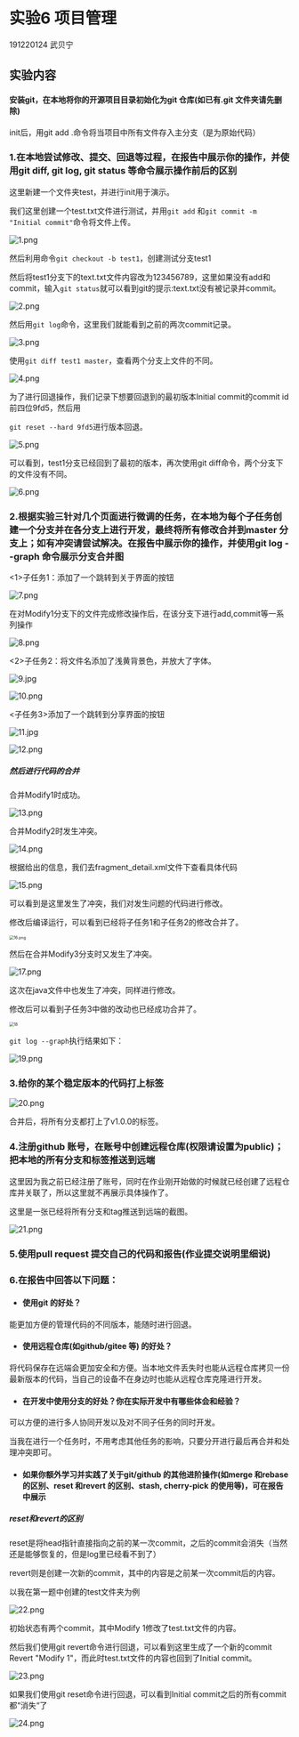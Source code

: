# 实验6 项目管理

191220124 武贝宁



## 实验内容

#### 安装git，在本地将你的开源项目目录初始化为git 仓库(如已有.git 文件夹请先删除)

init后，用git add .命令将当项目中所有文件存入主分支（是为原始代码）

### 1.在本地尝试修改、提交、回退等过程，在报告中展示你的操作，并使用git diff, git log, git status 等命令展示操作前后的区别

这里新建一个文件夹test，并进行init用于演示。

我们这里创建一个test.txt文件进行测试，并用`git add` 和`git commit -m "Initial commit"`命令将文件上传。

![1.png](https://github.com/Baykin5/NJU-SE2021-autumn-Lab6/blob/main/Report/191220124-%E6%AD%A6%E8%B4%9D%E5%AE%81/ref/1.png?raw=true)

然后利用命令`git checkout -b test1`，创建测试分支test1

然后将test1分支下的text.txt文件内容改为123456789，这里如果没有add和commit，输入`git status`就可以看到git的提示:text.txt没有被记录并commit。

![2.png](https://github.com/Baykin5/NJU-SE2021-autumn-Lab6/blob/main/Report/191220124-%E6%AD%A6%E8%B4%9D%E5%AE%81/ref/2.png?raw=true)

然后用`git log`命令，这里我们就能看到之前的两次commit记录。

![3.png](https://github.com/Baykin5/NJU-SE2021-autumn-Lab6/blob/main/Report/191220124-%E6%AD%A6%E8%B4%9D%E5%AE%81/ref/3.png?raw=true)

使用`git diff test1 master`，查看两个分支上文件的不同。

![4.png](https://github.com/Baykin5/NJU-SE2021-autumn-Lab6/blob/main/Report/191220124-%E6%AD%A6%E8%B4%9D%E5%AE%81/ref/4.png?raw=true)

为了进行回退操作，我们记录下想要回退到的最初版本Initial commit的commit id前四位9fd5，然后用

`git reset --hard 9fd5`进行版本回退。

![5.png](https://github.com/Baykin5/NJU-SE2021-autumn-Lab6/blob/main/Report/191220124-%E6%AD%A6%E8%B4%9D%E5%AE%81/ref/5.png?raw=true)

可以看到，test1分支已经回到了最初的版本，再次使用git diff命令，两个分支下的文件没有不同。

![6.png](https://github.com/Baykin5/NJU-SE2021-autumn-Lab6/blob/main/Report/191220124-%E6%AD%A6%E8%B4%9D%E5%AE%81/ref/6.png?raw=true)



### 2.根据实验三针对几个页面进行微调的任务，在本地为每个子任务创建一个分支并在各分支上进行开发，最终将所有修改合并到master 分支上；如有冲突请尝试解决。在报告中展示你的操作，并使用git log --graph 命令展示分支合并图

<1>子任务1：添加了一个跳转到关于界面的按钮

![7.png](https://github.com/Baykin5/NJU-SE2021-autumn-Lab6/blob/main/Report/191220124-%E6%AD%A6%E8%B4%9D%E5%AE%81/ref/7.jpg?raw=true)

在对Modify1分支下的文件完成修改操作后，在该分支下进行add,commit等一系列操作

![8.png](https://github.com/Baykin5/NJU-SE2021-autumn-Lab6/blob/main/Report/191220124-%E6%AD%A6%E8%B4%9D%E5%AE%81/ref/8.png?raw=true)

<2>子任务2：将文件名添加了浅黄背景色，并放大了字体。

![9.jpg](https://github.com/Baykin5/NJU-SE2021-autumn-Lab6/blob/main/Report/191220124-%E6%AD%A6%E8%B4%9D%E5%AE%81/ref/9.jpg?raw=true)

![10.png](https://github.com/Baykin5/NJU-SE2021-autumn-Lab6/blob/main/Report/191220124-%E6%AD%A6%E8%B4%9D%E5%AE%81/ref/10.png?raw=true)

<子任务3>添加了一个跳转到分享界面的按钮

![11.jpg](https://github.com/Baykin5/NJU-SE2021-autumn-Lab6/blob/main/Report/191220124-%E6%AD%A6%E8%B4%9D%E5%AE%81/ref/11.jpg?raw=true)

![12.png](https://github.com/Baykin5/NJU-SE2021-autumn-Lab6/blob/main/Report/191220124-%E6%AD%A6%E8%B4%9D%E5%AE%81/ref/12.png?raw=true)



##### 然后进行代码的合并

合并Modify1时成功。

![13.png](https://github.com/Baykin5/NJU-SE2021-autumn-Lab6/blob/main/Report/191220124-%E6%AD%A6%E8%B4%9D%E5%AE%81/ref/13.png?raw=true)

合并Modify2时发生冲突。

![14.png](https://github.com/Baykin5/NJU-SE2021-autumn-Lab6/blob/main/Report/191220124-%E6%AD%A6%E8%B4%9D%E5%AE%81/ref/14.png?raw=true)

根据给出的信息，我们去fragment_detail.xml文件下查看具体代码

![15.png](https://github.com/Baykin5/NJU-SE2021-autumn-Lab6/blob/main/Report/191220124-%E6%AD%A6%E8%B4%9D%E5%AE%81/ref/15.png?raw=true)

可以看到是这里发生了冲突，我们对发生问题的代码进行修改。

修改后编译运行，可以看到已经将子任务1和子任务2的修改合并了。

<img src="https://github.com/Baykin5/NJU-SE2021-autumn-Lab6/blob/main/Report/191220124-%E6%AD%A6%E8%B4%9D%E5%AE%81/ref/16.png?raw=true" alt="16.png" style="zoom:50%;" />



然后在合并Modify3分支时又发生了冲突。

![17.png](https://github.com/Baykin5/NJU-SE2021-autumn-Lab6/blob/main/Report/191220124-%E6%AD%A6%E8%B4%9D%E5%AE%81/ref/17.png?raw=true)

这次在java文件中也发生了冲突，同样进行修改。

修改后可以看到子任务3中做的改动也已经成功合并了。

<img src="https://github.com/Baykin5/NJU-SE2021-autumn-Lab6/blob/main/Report/191220124-%E6%AD%A6%E8%B4%9D%E5%AE%81/ref/18.png?raw=true" alt="18" style="zoom:50%;" />

`git log --graph`执行结果如下：

![19.png](https://github.com/Baykin5/NJU-SE2021-autumn-Lab6/blob/main/Report/191220124-%E6%AD%A6%E8%B4%9D%E5%AE%81/ref/19.png?raw=true)

### 3.给你的某个稳定版本的代码打上标签

![20.png](https://github.com/Baykin5/NJU-SE2021-autumn-Lab6/blob/main/Report/191220124-%E6%AD%A6%E8%B4%9D%E5%AE%81/ref/20.png?raw=true)

合并后，将所有分支都打上了v1.0.0的标签。

### 4.注册github 账号，在账号中创建远程仓库(权限请设置为public)；把本地的所有分支和标签推送到远端

这里因为我之前已经注册了账号，同时在作业刚开始做的时候就已经创建了远程仓库并关联了，所以这里就不再展示具体操作了。

这里是一张已经将所有分支和tag推送到远端的截图。

![21.png](https://github.com/Baykin5/NJU-SE2021-autumn-Lab6/blob/main/Report/191220124-%E6%AD%A6%E8%B4%9D%E5%AE%81/ref/21.png?raw=true)

### 5.使用pull request 提交自己的代码和报告(作业提交说明里细说)



### 6.在报告中回答以下问题：

- #### 使用git 的好处？

能更加方便的管理代码的不同版本，能随时进行回退。

- #### 使用远程仓库(如github/gitee 等) 的好处？

将代码保存在远端会更加安全和方便。当本地文件丢失时也能从远程仓库拷贝一份最新版本的代码，当自己的设备不在身边时也能从远程仓库克隆进行开发。

- #### 在开发中使用分支的好处？你在实际开发中有哪些体会和经验？

可以方便的进行多人协同开发以及对不同子任务的同时开发。

当我在进行一个任务时，不用考虑其他任务的影响，只要分开进行最后再合并和处理冲突即可。

- #### 如果你额外学习并实践了关于git/github 的其他进阶操作(如merge 和rebase 的区别、reset 和revert 的区别、stash, cherry-pick 的使用等)，可在报告中展示

##### reset和revert的区别

reset是将head指针直接指向之前的某一次commit，之后的commit会消失（当然还是能够恢复的，但是log里已经看不到了）

revert则是创建一次新的commit，其中的内容是之前某一次commit后的内容。

以我在第一题中创建的test文件夹为例



![22.png](https://github.com/Baykin5/NJU-SE2021-autumn-Lab6/blob/main/Report/191220124-%E6%AD%A6%E8%B4%9D%E5%AE%81/ref/22.png?raw=true)

初始状态有两个commit，其中Modify 1修改了test.txt文件的内容。

然后我们使用git revert命令进行回退，可以看到这里生成了一个新的commit Revert "Modify 1"，而此时test.txt文件的内容也回到了Initial commit。

![23.png](https://github.com/Baykin5/NJU-SE2021-autumn-Lab6/blob/main/Report/191220124-%E6%AD%A6%E8%B4%9D%E5%AE%81/ref/23.png?raw=true)

如果我们使用git reset命令进行回退，可以看到Initial commit之后的所有commit都“消失“了

![24.png](https://github.com/Baykin5/NJU-SE2021-autumn-Lab6/blob/main/Report/191220124-%E6%AD%A6%E8%B4%9D%E5%AE%81/ref/24.png?raw=true)



